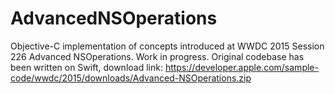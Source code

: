 # AdvancedNSOperations
Objective-C implementation of concepts introduced at WWDC 2015 Session 226 Advanced NSOperations.
Work in progress.
Original codebase has been written on Swift, download link: https://developer.apple.com/sample-code/wwdc/2015/downloads/Advanced-NSOperations.zip
